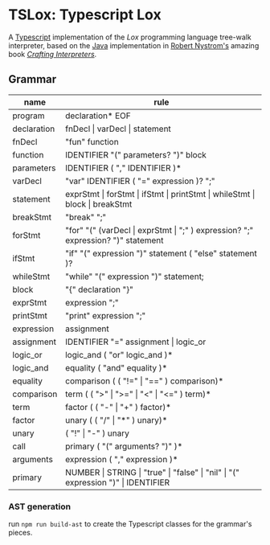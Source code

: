 # TSLox: Typescript Lox

A [Typescript](https://www.typescriptlang.org/) implementation of the _Lox_ programming language tree-walk interpreter, based on the [Java](https://www.java.com/en/) implementation in [Robert Nystrom's](https://stuffwithstuff.com/) amazing book _[Crafting Interpreters](https://craftinginterpreters.com/)_.


## Grammar
| name | rule |
|------|------|
| program | declaration* EOF |
| declaration | fnDecl \| varDecl \| statement |
| fnDecl | "fun" function |
| function | IDENTIFIER "(" parameters? ")" block |
| parameters | IDENTIFIER ( "," IDENTIFIER )* |
| varDecl | "var" IDENTIFIER ( "=" expression )? ";" |
| statement | exprStmt \| forStmt \| ifStmt \| printStmt \| whileStmt \| block \| breakStmt |
| breakStmt | "break" ";" |
| forStmt | "for" "(" (varDecl \| exprStmt \| ";" ) expression? ";" expression? ")" statement |
| ifStmt | "if" "(" expression ")" statement ( "else" statement )? |
| whileStmt | "while" "(" expression ")" statement;
| block | "{" declaration "}" |
| exprStmt | expression ";" |
| printStmt | "print" expression ";" |
| expression | assignment |
| assignment | IDENTIFIER "=" assignment \| logic_or |
| logic_or | logic_and ( "or" logic_and )* |
| logic_and | equality ( "and" equality )* |
| equality | comparison ( ( "!=" \| "==" ) comparison)* |
| comparison | term ( ( ">" \| ">=" \| "<" \| "<=" ) term)* |
| term | factor ( ( "-" \| "+" ) factor)* |
| factor | unary ( ( "/" \| "\*" ) unary)* |
| unary | ( "!" \| "-" ) unary | call |
| call | primary ( "(" arguments? ")" )* |
| arguments | expression ( "," expression )* |
| primary | NUMBER \| STRING \| "true" \| "false" \| "nil" \| "(" expression ")" \| IDENTIFIER |


### AST generation

run `npm run build-ast` to create the Typescript classes for the grammar's pieces.
